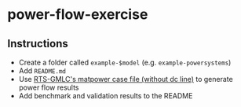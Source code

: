# power-flow-exercise

## Instructions

- Create a folder called `example-$model` (e.g. `example-powersystems`)
- Add `README.md`
- Use [RTS-GMLC's matpower case file (without dc line)](./reference-matpower/RTS_GMLC.m) to generate power flow results
- Add benchmark and validation results to the README
